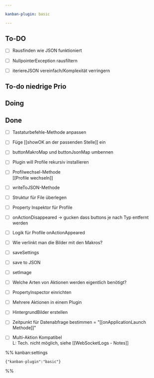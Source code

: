 ```yaml
---

kanban-plugin: basic

---
```


## To-DO

- [ ] Rausfinden wie JSON funktioniert
- [ ] NullpointerException rausfiltern
- [ ] iteriereJSON vereinfach/Komplexität verringern


## To-do niedrige Prio



## Doing



## Done

- [ ] Tastaturbefehle-Methode anpassen
- [ ] Füge [[showOK an der passenden Stelle]] ein
- [ ] buttonMakroMap und buttonJsonMap umbennen
- [ ] Plugin will Profile rekursiv installieren
- [ ] Profilwechsel-Methode<br>[[Profile wechseln]]
- [ ] writeToJSON-Methode
- [ ] Struktur für File überlegen
- [ ] Property Inspektor für Profile
- [ ] onActionDisappeared -> gucken dass buttons je nach Typ entfernt werden
- [ ] Logik für Profile onActionAppeared
- [ ] Wie verlinkt man die Bilder mit den Makros?
- [ ] saveSettings
- [ ] save to JSON
- [ ] setImage
- [ ] Welche Arten von Aktionen werden eigentlich benötigt?
- [ ] PropertyInspector einrichten
- [ ] Mehrere Aktionen in einem Plugin
- [ ] HintergrundBilder erstellen
- [ ] Zeitpunkt für Datenabfrage bestimmen = "[[onApplicationLaunch Methode]]"
- [ ] Multi-Aktion Kompatibel<br>L: Tech. nicht möglich, siehe [[WebSocketLogs - Notes]]




%% kanban:settings
```
{"kanban-plugin":"basic"}
```
%%